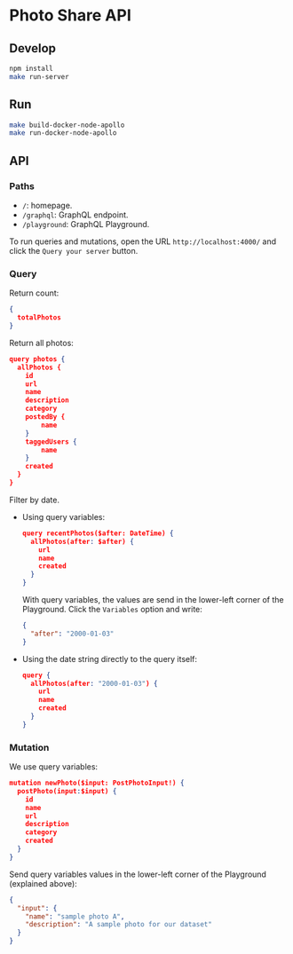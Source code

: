 # Photo Share API 

## Develop

```bash
npm install
make run-server
```

## Run

```bash
make build-docker-node-apollo
make run-docker-node-apollo
```

## API

### Paths

- `/`: homepage.
- `/graphql`: GraphQL endpoint.
- `/playground`: GraphQL Playground.

To run queries and mutations, open the URL `http://localhost:4000/` and click the `Query your server` button.

### Query

Return count:

```json
{
  totalPhotos
}
```

Return all photos:

```json
query photos {
  allPhotos {
    id
    url
    name
    description
    category
    postedBy {
        name
    }
    taggedUsers {
        name
    }
    created
  }
}
```

Filter by date.

- Using query variables:

    ```json
    query recentPhotos($after: DateTime) {
      allPhotos(after: $after) {
        url
        name
        created
      }
    }
    ```

    With query variables, the values are send in the lower-left corner of the Playground. Click the `Variables` option and write:

    ```json
    {
      "after": "2000-01-03"
    }
    ```

- Using the date string directly to the query itself:

    ```json
    query {
      allPhotos(after: "2000-01-03") {
        url
        name
        created
      }
    }
    ```

### Mutation

We use query variables:

```json
mutation newPhoto($input: PostPhotoInput!) {
  postPhoto(input:$input) {
    id
    name
    url
    description
    category
    created
  }
}
```

Send query variables values in the lower-left corner of the Playground (explained above):

```json
{
  "input": {
    "name": "sample photo A",
    "description": "A sample photo for our dataset"
  }
}
```

